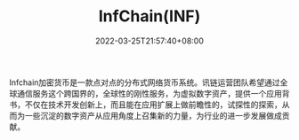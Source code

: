 ﻿---
weight: 
title: "InfChain(INF)"
description: "Infchain加密货币是一款点对点的分布式网络货币系统"
date: 2022-03-25T21:57:40+08:00
lastmod: 2022-03-25T16:45:40+08:00
draft: false
authors: ["Metabd"]
featuredImage: "infchaininf.webp"
link: ""
tags: ["数字代币","InfChain(INF)"]
categories: ["navigation"]
navigation: ["数字代币"]
lightgallery: true
toc: true
pinned: false
recommend: false
recommend1: false
---
Infchain加密货币是一款点对点的分布式网络货币系统。讯链运营团队希望通过全球通信服务这个跨国界的，全球性的刚性服务，为虚拟数字资产，提供一个应用背书，不仅在技术开发创新上，而且能在应用扩展上做前瞻性的，试探性的探索，从而为一些沉淀的数字资产从应用角度上召集新的力量，为行业的进一步发展做成贡献。
